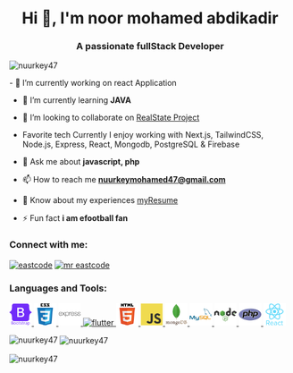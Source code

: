 
<h1 align="center">Hi 👋, I'm noor mohamed abdikadir</h1>
<h3 align="center">A passionate fullStack Developer</h3>

<p align="left"> <img src="https://komarev.com/ghpvc/?username=nuurkey47&label=Profile%20views&color=0e75b6&style=flat" alt="nuurkey47" /> </p>
- 🔭 I’m currently working on react Application

- 🌱 I’m currently learning **JAVA**

- 👯 I’m looking to collaborate on [RealState Project](#)
- Favorite tech
Currently I enjoy working with Next.js, TailwindCSS, Node.js, Express, React, Mongodb, PostgreSQL & Firebase 


- 💬 Ask me about **javascript, php**

- 📫 How to reach me **nuurkeymohamed47@gmail.com**

- 📄 Know about my experiences [myResume](myResume)

- ⚡ Fun fact **i am efootball fan**

<h3 align="left">Connect with me:</h3>
<p align="left">
<a href="https://twitter.com/eastcode" target="blank"><img align="center" src="https://raw.githubusercontent.com/rahuldkjain/github-profile-readme-generator/master/src/images/icons/Social/twitter.svg" alt="eastcode" height="30" width="40" /></a>
<a href="https://linkedin.com/in/mr eastcode" target="blank"><img align="center" src="https://raw.githubusercontent.com/rahuldkjain/github-profile-readme-generator/master/src/images/icons/Social/linked-in-alt.svg" alt="mr eastcode" height="30" width="40" /></a>
</p>

<h3 align="left">Languages and Tools:</h3>
<p align="left"> <a href="https://getbootstrap.com" target="_blank" rel="noreferrer"> <img src="https://raw.githubusercontent.com/devicons/devicon/master/icons/bootstrap/bootstrap-plain-wordmark.svg" alt="bootstrap" width="40" height="40"/> </a> <a href="https://www.w3schools.com/css/" target="_blank" rel="noreferrer"> <img src="https://raw.githubusercontent.com/devicons/devicon/master/icons/css3/css3-original-wordmark.svg" alt="css3" width="40" height="40"/> </a> <a href="https://expressjs.com" target="_blank" rel="noreferrer"> <img src="https://raw.githubusercontent.com/devicons/devicon/master/icons/express/express-original-wordmark.svg" alt="express" width="40" height="40"/> </a> <a href="https://flutter.dev" target="_blank" rel="noreferrer"> <img src="https://www.vectorlogo.zone/logos/flutterio/flutterio-icon.svg" alt="flutter" width="40" height="40"/> </a> <a href="https://www.w3.org/html/" target="_blank" rel="noreferrer"> <img src="https://raw.githubusercontent.com/devicons/devicon/master/icons/html5/html5-original-wordmark.svg" alt="html5" width="40" height="40"/> </a> <a href="https://developer.mozilla.org/en-US/docs/Web/JavaScript" target="_blank" rel="noreferrer"> <img src="https://raw.githubusercontent.com/devicons/devicon/master/icons/javascript/javascript-original.svg" alt="javascript" width="40" height="40"/> </a> <a href="https://www.mongodb.com/" target="_blank" rel="noreferrer"> <img src="https://raw.githubusercontent.com/devicons/devicon/master/icons/mongodb/mongodb-original-wordmark.svg" alt="mongodb" width="40" height="40"/> </a> <a href="https://www.mysql.com/" target="_blank" rel="noreferrer"> <img src="https://raw.githubusercontent.com/devicons/devicon/master/icons/mysql/mysql-original-wordmark.svg" alt="mysql" width="40" height="40"/> </a> <a href="https://nodejs.org" target="_blank" rel="noreferrer"> <img src="https://raw.githubusercontent.com/devicons/devicon/master/icons/nodejs/nodejs-original-wordmark.svg" alt="nodejs" width="40" height="40"/> </a> <a href="https://www.php.net" target="_blank" rel="noreferrer"> <img src="https://raw.githubusercontent.com/devicons/devicon/master/icons/php/php-original.svg" alt="php" width="40" height="40"/> </a> <a href="https://reactjs.org/" target="_blank" rel="noreferrer"> <img src="https://raw.githubusercontent.com/devicons/devicon/master/icons/react/react-original-wordmark.svg" alt="react" width="40" height="40"/> </a> </p>

<p><img align="left" src="https://github-readme-stats.vercel.app/api/top-langs?username=nuurkey47&show_icons=true&locale=en&layout=compact" alt="nuurkey47" /></p>

<p>&nbsp;<img align="center" src="https://github-readme-stats.vercel.app/api?username=nuurkey47&show_icons=true&locale=en" alt="nuurkey47" /></p>

<p><img align="center" src="https://github-readme-streak-stats.herokuapp.com/?user=nuurkey47&" alt="nuurkey47" /></p>
